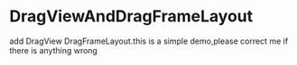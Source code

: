 # DragViewAndDragFrameLayout
add DragView DragFrameLayout.this is a simple demo,please correct me if there is anything wrong
